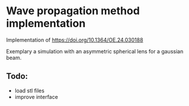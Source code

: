 Wave propagation method implementation
======================================

Implementation of https://doi.org/10.1364/OE.24.030188

Exemplary a simulation with an asymmetric spherical lens for a gaussian beam.

Todo:
-----
 - load stl files
 - improve interface